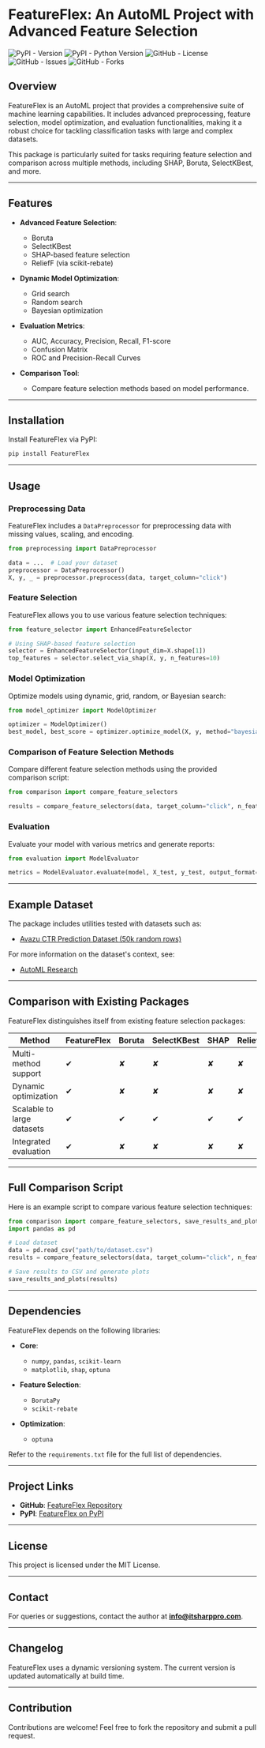 # FeatureFlex: An AutoML Project with Advanced Feature Selection

![PyPI - Version](https://img.shields.io/pypi/v/FeatureFlex)
![PyPI - Python Version](https://img.shields.io/pypi/pyversions/FeatureFlex)
![GitHub - License](https://img.shields.io/github/license/SaintAngeLs/CS-MINI-2024Z-AutoML_project_2)
![GitHub - Issues](https://img.shields.io/github/issues/SaintAngeLs/CS-MINI-2024Z-AutoML_project_2)
![GitHub - Forks](https://img.shields.io/github/forks/SaintAngeLs/CS-MINI-2024Z-AutoML_project_2?style=social)

## Overview
FeatureFlex is an AutoML project that provides a comprehensive suite of machine learning capabilities. It includes advanced preprocessing, feature selection, model optimization, and evaluation functionalities, making it a robust choice for tackling classification tasks with large and complex datasets.

This package is particularly suited for tasks requiring feature selection and comparison across multiple methods, including SHAP, Boruta, SelectKBest, and more.

---

## Features

- **Advanced Feature Selection**:
  - Boruta
  - SelectKBest
  - SHAP-based feature selection
  - ReliefF (via scikit-rebate)

- **Dynamic Model Optimization**:
  - Grid search
  - Random search
  - Bayesian optimization

- **Evaluation Metrics**:
  - AUC, Accuracy, Precision, Recall, F1-score
  - Confusion Matrix
  - ROC and Precision-Recall Curves

- **Comparison Tool**:
  - Compare feature selection methods based on model performance.

---

## Installation

Install FeatureFlex via PyPI:

```bash
pip install FeatureFlex
```

---

## Usage

### Preprocessing Data

FeatureFlex includes a `DataPreprocessor` for preprocessing data with missing values, scaling, and encoding.

```python
from preprocessing import DataPreprocessor

data = ...  # Load your dataset
preprocessor = DataPreprocessor()
X, y, _ = preprocessor.preprocess(data, target_column="click")
```

### Feature Selection

FeatureFlex allows you to use various feature selection techniques:

```python
from feature_selector import EnhancedFeatureSelector

# Using SHAP-based feature selection
selector = EnhancedFeatureSelector(input_dim=X.shape[1])
top_features = selector.select_via_shap(X, y, n_features=10)
```

### Model Optimization

Optimize models using dynamic, grid, random, or Bayesian search:

```python
from model_optimizer import ModelOptimizer

optimizer = ModelOptimizer()
best_model, best_score = optimizer.optimize_model(X, y, method="bayesian")
```

### Comparison of Feature Selection Methods

Compare different feature selection methods using the provided comparison script:

```python
from comparison import compare_feature_selectors

results = compare_feature_selectors(data, target_column="click", n_features=10)
```

### Evaluation

Evaluate your model with various metrics and generate reports:

```python
from evaluation import ModelEvaluator

metrics = ModelEvaluator.evaluate(model, X_test, y_test, output_format="html")
```

---

## Example Dataset

The package includes utilities tested with datasets such as:

- [Avazu CTR Prediction Dataset (50k random rows)](https://www.kaggle.com/datasets/gauravduttakiit/avazu-ctr-prediction-with-random-50k-rows)

For more information on the dataset's context, see:
- [AutoML Research](https://arxiv.org/pdf/2204.09078)

---

## Comparison with Existing Packages

FeatureFlex distinguishes itself from existing feature selection packages:

| **Method**       | **FeatureFlex** | **Boruta** | **SelectKBest** | **SHAP** | **ReliefF** |
|------------------|-----------------|------------|-----------------|----------|-------------|
| Multi-method support | ✔          | ✘        | ✘             | ✘      | ✘         |
| Dynamic optimization | ✔      | ✘        | ✘             | ✘      | ✘         |
| Scalable to large datasets | ✔  | ✔        | ✔             | ✔      | ✔         |
| Integrated evaluation  | ✔    | ✘        | ✘             | ✘      | ✘         |

---

## Full Comparison Script

Here is an example script to compare various feature selection techniques:

```python
from comparison import compare_feature_selectors, save_results_and_plots
import pandas as pd

# Load dataset
data = pd.read_csv("path/to/dataset.csv")
results = compare_feature_selectors(data, target_column="click", n_features=10)

# Save results to CSV and generate plots
save_results_and_plots(results)
```

---

## Dependencies

FeatureFlex depends on the following libraries:

- **Core**:
  - `numpy`, `pandas`, `scikit-learn`
  - `matplotlib`, `shap`, `optuna`

- **Feature Selection**:
  - `BorutaPy`
  - `scikit-rebate`

- **Optimization**:
  - `optuna`

Refer to the `requirements.txt` file for the full list of dependencies.

---

## Project Links

- **GitHub**: [FeatureFlex Repository](https://github.com/SaintAngeLs/CS-MINI-2024Z-AutoML_project_2)
- **PyPI**: [FeatureFlex on PyPI](https://pypi.org/project/FeatureFlex/)

---

## License

This project is licensed under the MIT License.

---

## Contact

For queries or suggestions, contact the author at **info@itsharppro.com**.

---

## Changelog

FeatureFlex uses a dynamic versioning system. The current version is updated automatically at build time.

---

## Contribution

Contributions are welcome! Feel free to fork the repository and submit a pull request.

